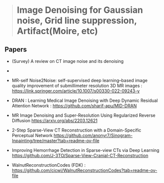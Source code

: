 > # Image Denoising for Gaussian noise, Grid line suppression, Artifact(Moire, etc)

## Papers
- (Survey) A review on CT image noise and its denoising
- 
- MR-self Noise2Noise: self-supervised deep learning–based image quality improvement of submillimeter resolution 3D MR images : https://link.springer.com/article/10.1007/s00330-022-09243-y
- DRAN : Learning Medical Image Denoising with Deep Dynamic Residual Attention Network : https://github.com/sharif-apu/MID-DRAN
- MR Image Denoising and Super-Resolution Using Regularized Reverse Diffusion https://arxiv.org/abs/2203.12621

- 2-Step Sparse-View CT Reconstruction with a Domain-Specific Perceptual Network https://github.com/anonyr7/Sinogram-Inpainting/tree/master?tab=readme-ov-file
- Improving Hemorrhage Detection in Sparse-view CTs via Deep Learning https://github.com/J-3TO/Sparse-View-Cranial-CT-Reconstruction
- WalnutReconstructionCodes (FDK) : https://github.com/cicwi/WalnutReconstructionCodes?tab=readme-ov-file
